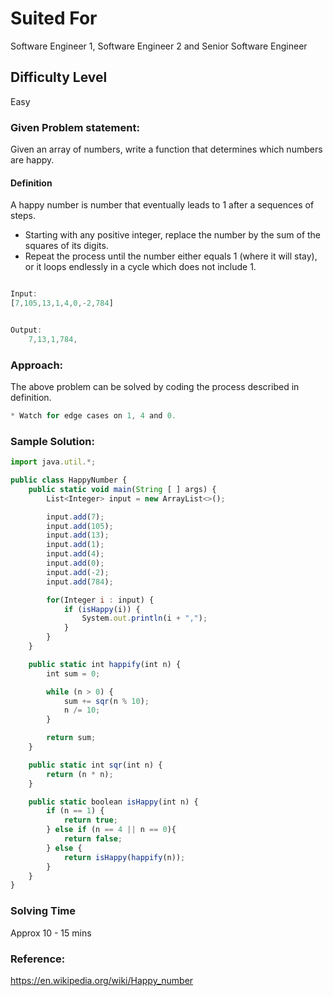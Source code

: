 # Suited For
Software Engineer 1, Software Engineer 2 and Senior Software Engineer

## Difficulty Level
Easy 

### Given Problem statement:

Given an array of numbers, write a function that determines which numbers are happy.

#### Definition
A happy number is number that eventually leads to 1 after a sequences of steps.

 * Starting with any positive integer, replace the number by the sum of the squares of its digits.
 * Repeat the process until the number either equals 1 (where it will stay), or it loops endlessly in a cycle which does not include 1.

```js

Input:
[7,105,13,1,4,0,-2,784]


Output:
    7,13,1,784,

```

### Approach:
The above problem can be solved by coding the process described in definition.

```js
* Watch for edge cases on 1, 4 and 0.
```

### Sample Solution:
```js
import java.util.*;

public class HappyNumber {
    public static void main(String [ ] args) {
        List<Integer> input = new ArrayList<>();

        input.add(7);
        input.add(105);
        input.add(13);
        input.add(1);
        input.add(4);
        input.add(0); 
        input.add(-2);
        input.add(784);

        for(Integer i : input) {
            if (isHappy(i)) {
                System.out.println(i + ",");
            }
        }
    }

    public static int happify(int n) {
        int sum = 0;

        while (n > 0) {
            sum += sqr(n % 10);
            n /= 10;
        }

        return sum;
    }

    public static int sqr(int n) {
        return (n * n);
    }

    public static boolean isHappy(int n) {
        if (n == 1) {
            return true;
        } else if (n == 4 || n == 0){
            return false;
        } else {
            return isHappy(happify(n));
        }
    }
}
```

### Solving Time
Approx 10 - 15 mins


### Reference:
https://en.wikipedia.org/wiki/Happy_number
